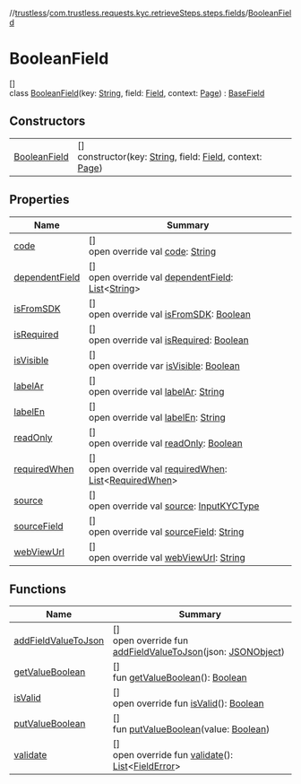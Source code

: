 //[trustless](../../../index.md)/[com.trustless.requests.kyc.retrieveSteps.steps.fields](../index.md)/[BooleanField](index.md)

# BooleanField

[]\
class [BooleanField](index.md)(key: [String](https://kotlinlang.org/api/latest/jvm/stdlib/kotlin/-string/index.html), field: [Field](../../com.trustless.requests.kyc.retrieveSteps/-field/index.md), context: [Page](../../com.trustless.requests.kyc.retrieveSteps.steps/-page/index.md)) : [BaseField](../-base-field/index.md)

## Constructors

| | |
|---|---|
| [BooleanField](-boolean-field.md) | []<br>constructor(key: [String](https://kotlinlang.org/api/latest/jvm/stdlib/kotlin/-string/index.html), field: [Field](../../com.trustless.requests.kyc.retrieveSteps/-field/index.md), context: [Page](../../com.trustless.requests.kyc.retrieveSteps.steps/-page/index.md)) |

## Properties

| Name | Summary |
|---|---|
| [code](../-base-field/code.md) | []<br>open override val [code](../-base-field/code.md): [String](https://kotlinlang.org/api/latest/jvm/stdlib/kotlin/-string/index.html) |
| [dependentField](../-base-field/dependent-field.md) | []<br>open override val [dependentField](../-base-field/dependent-field.md): [List](https://kotlinlang.org/api/latest/jvm/stdlib/kotlin.collections/-list/index.html)&lt;[String](https://kotlinlang.org/api/latest/jvm/stdlib/kotlin/-string/index.html)&gt; |
| [isFromSDK](../-base-field/is-from-s-d-k.md) | []<br>open override val [isFromSDK](../-base-field/is-from-s-d-k.md): [Boolean](https://kotlinlang.org/api/latest/jvm/stdlib/kotlin/-boolean/index.html) |
| [isRequired](../-base-field/is-required.md) | []<br>open override val [isRequired](../-base-field/is-required.md): [Boolean](https://kotlinlang.org/api/latest/jvm/stdlib/kotlin/-boolean/index.html) |
| [isVisible](../-base-field/is-visible.md) | []<br>open override var [isVisible](../-base-field/is-visible.md): [Boolean](https://kotlinlang.org/api/latest/jvm/stdlib/kotlin/-boolean/index.html) |
| [labelAr](../-base-field/label-ar.md) | []<br>open override val [labelAr](../-base-field/label-ar.md): [String](https://kotlinlang.org/api/latest/jvm/stdlib/kotlin/-string/index.html) |
| [labelEn](../-base-field/label-en.md) | []<br>open override val [labelEn](../-base-field/label-en.md): [String](https://kotlinlang.org/api/latest/jvm/stdlib/kotlin/-string/index.html) |
| [readOnly](../-base-field/read-only.md) | []<br>open override val [readOnly](../-base-field/read-only.md): [Boolean](https://kotlinlang.org/api/latest/jvm/stdlib/kotlin/-boolean/index.html) |
| [requiredWhen](../-base-field/required-when.md) | []<br>open override val [requiredWhen](../-base-field/required-when.md): [List](https://kotlinlang.org/api/latest/jvm/stdlib/kotlin.collections/-list/index.html)&lt;[RequiredWhen](../../com.trustless.requests.kyc.retrieveSteps/-required-when/index.md)&gt; |
| [source](../-base-field/source.md) | []<br>open override val [source](../-base-field/source.md): [InputKYCType](../../com.trustless.requests.kyc.retrieveSteps/-input-k-y-c-type/index.md) |
| [sourceField](../-base-field/source-field.md) | []<br>open override val [sourceField](../-base-field/source-field.md): [String](https://kotlinlang.org/api/latest/jvm/stdlib/kotlin/-string/index.html) |
| [webViewUrl](../-base-field/web-view-url.md) | []<br>open override val [webViewUrl](../-base-field/web-view-url.md): [String](https://kotlinlang.org/api/latest/jvm/stdlib/kotlin/-string/index.html) |

## Functions

| Name | Summary |
|---|---|
| [addFieldValueToJson](add-field-value-to-json.md) | []<br>open override fun [addFieldValueToJson](add-field-value-to-json.md)(json: [JSONObject](https://developer.android.com/reference/kotlin/org/json/JSONObject.html)) |
| [getValueBoolean](get-value-boolean.md) | []<br>fun [getValueBoolean](get-value-boolean.md)(): [Boolean](https://kotlinlang.org/api/latest/jvm/stdlib/kotlin/-boolean/index.html) |
| [isValid](is-valid.md) | []<br>open override fun [isValid](is-valid.md)(): [Boolean](https://kotlinlang.org/api/latest/jvm/stdlib/kotlin/-boolean/index.html) |
| [putValueBoolean](put-value-boolean.md) | []<br>fun [putValueBoolean](put-value-boolean.md)(value: [Boolean](https://kotlinlang.org/api/latest/jvm/stdlib/kotlin/-boolean/index.html)) |
| [validate](validate.md) | []<br>open override fun [validate](validate.md)(): [List](https://kotlinlang.org/api/latest/jvm/stdlib/kotlin.collections/-list/index.html)&lt;[FieldError](../-field-error/index.md)&gt; |
